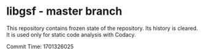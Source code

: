 # libgsf - master branch

This repository contains frozen state of the repository.
Its history is cleared. It is used only for static code
analysis with Codacy.

Commit Time: 1701326025